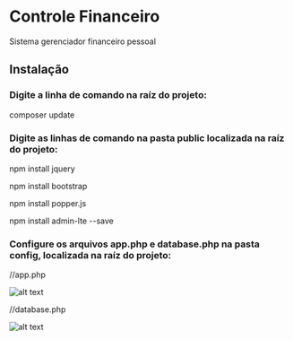# Controle Financeiro
Sistema gerenciador financeiro pessoal

## Instalação

### Digite a linha de comando na raíz do projeto:

composer update


### Digite as linhas de comando na pasta public localizada na raíz do projeto:

npm install jquery

npm install bootstrap

npm install popper.js

npm install admin-lte --save



### Configure os arquivos app.php e database.php na pasta config, localizada na raíz do projeto:


//app.php

![alt text](https://raw.githubusercontent.com/erickfirmo/dividas-dos-clientes/master/config1.png)


//database.php

![alt text](https://raw.githubusercontent.com/erickfirmo/dividas-dos-clientes/master/config2.png)
